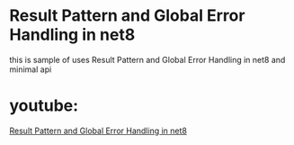 # Result Pattern and Global Error Handling in net8
this is sample of uses Result Pattern and Global Error Handling in net8 and minimal api
# youtube:
[Result Pattern and Global Error Handling in net8](https://youtu.be/mHuypxTHGU8)
